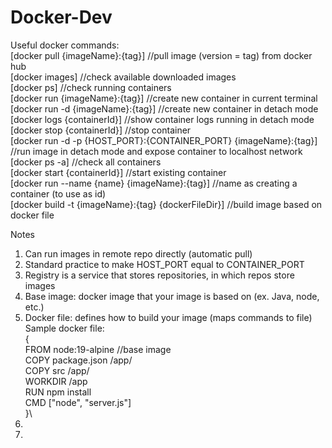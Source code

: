 # Docker-Dev
Useful docker commands:\
[docker pull {imageName}:{tag}] //pull image (version = tag) from docker hub\
[docker images] //check available downloaded images\
[docker ps] //check running containers\
[docker run {imageName}:{tag}] //create new container in current terminal\
[docker run -d {imageName}:{tag}] //create new container in detach mode\
[docker logs {containerId}] //show container logs running in detach mode\
[docker stop {containerId}] //stop container\
[docker run -d -p {HOST_PORT}:{CONTAINER_PORT} {imageName}:{tag}] //run image in detach mode and expose container to localhost network\
[docker ps -a] //check all containers\
[docker start {containerId}] //start existing container\
[docker run --name {name} {imageName}:{tag}] //name as creating a container (to use as id)\
[docker build -t {imageName}:{tag} {dockerFileDir}] //build image based on docker file

Notes
1. Can run images in remote repo directly (automatic pull)
2. Standard practice to make HOST_PORT equal to CONTAINER_PORT
3. Registry is a service that stores repositories, in which repos store images
4. Base image: docker image that your image is based on (ex. Java, node, etc.)
5. Docker file: defines how to build your image (maps commands to file)
     Sample docker file:\
   {\
       FROM node:19-alpine //base image\
       COPY package.json /app/\
       COPY src /app/\
       WORKDIR /app\
       RUN npm install\
       CMD ["node", "server.js"]\
   }\
6. 
7. 
     

